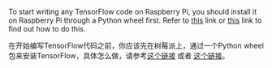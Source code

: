 To start writing any TensorFlow code on Raspberry Pi, you should install it on Raspberry Pi through a Python wheel first. Refer to [this](https://github.com/samjabrahams/tensorflow-on-raspberry-pi) link or [this](http://www.codelast.com/?p=8941) link to find out how to do this.

在开始编写TensorFlow代码之前，你应该先在树莓派上，通过一个Python wheel包来安装TensorFlow，具体怎么做，请参考[这个链接](https://github.com/samjabrahams/tensorflow-on-raspberry-pi) 或者 [这个链接](http://www.codelast.com/?p=8941)。
